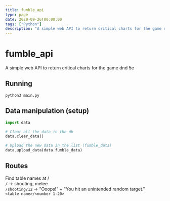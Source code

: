 ```yaml
---
title: fumble_api
type: page
date: 2020-09-26T00:00:00
tags: ["Python"]
description: "A simple web API to return critical charts for the game dnd 5e"
---
```


# fumble_api

A simple web API to return critical charts for the game dnd 5e

## Running

`python3 main.py`

## Data manipulation (setup)

```py
import data

# Clear all the data in the db
data.clear_data()

# Upload the new data in the list (fumble_data)
data.upload_data(data.fumble_data)
```

## Routes

Find table names at /<br>
`/` -> shooting, melee<br>
`/shooting/12` -> "Ooops!" + "You hit an unintended random target."<br>
`<table name>/<number 1-20>`
